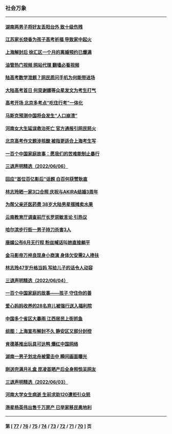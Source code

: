 ### 社会万象
---
#### [湖南两男子将好友丢阳台外 致十级伤残](../../pages/ncid282/n13754928.md?06090045) 
#### [江苏家长烧香为孩子高考祈福 导致家中起火](../../pages/ncid282/n13754884.md?06090045) 
#### [上海解封后 徐汇区一个月的离婚预约已爆满](../../pages/ncid282/n13754837.md?06090045) 
#### [油管热门视频 网站代理 翻墙必看视频](http://209.222.30.114:81/youtube.html?06090045)
#### [陆高考数学泄题？网民质问手机为何能带进场](../../pages/ncid282/n13754721.md?06090045) 
#### [大陆高考首日 何炅谢娜等众星发文为考生打气](../../pages/ncid282/n13754493.md?06090045) 
#### [高考开场 北京多考点“吃住行考”一体化](../../pages/ncid282/n13753635.md?06090045) 
#### [马斯克预测中国将会发生“人口崩溃”](../../pages/ncid282/n13754301.md?06090045) 
#### [河南女大生延误救治死亡 官方通报引网民怒火](../../pages/ncid282/n13754044.md?06090045) 
#### [北京高考作文题涉核酸 被指更适合上海考生写](../../pages/ncid282/n13754041.md?06090045) 
#### [一百个中国家庭故事：愿我们的苦难能制止暴行](../../pages/ncid282/n13753117.md?06090045) 
#### [三退声明精选（2022/06/06）](../../pages/ncid282/n13753834.md?06090045) 
#### [回应“首位百亿影后”话题 白百何获赞耿直](../../pages/ncid282/n13753658.md?06090045) 
#### [林志玲晒一家3口合照 庆祝与AKIRA结婚3周年](../../pages/ncid282/n13753608.md?06090045) 
#### [为帮父亲还医药费 38岁大陆男星摆摊卖水果](../../pages/ncid282/n13753622.md?06090045) 
#### [云南教育厅调查前厅长罗崇敏言论 引热议](../../pages/ncid282/n13753378.md?06090045) 
#### [哈尔滨步行街一男子持刀杀害3人](../../pages/ncid282/n13753295.md?06090045) 
#### [唐嫣公布6月无行程 粉丝喊话叫她直接躺平](../../pages/ncid282/n13753030.md?06090045) 
#### [金马影帝万梓良现身小商演 身体欠安需2人搀扶](../../pages/ncid282/n13752955.md?06090045) 
#### [林志玲47岁升格当妈 写给儿子的话令人动容](../../pages/ncid282/n13752937.md?06090045) 
#### [三退声明精选（2022/06/04）](../../pages/ncid282/n13752701.md?06090045) 
#### [一百个中国家庭的故事——孩子 守住你的善](../../pages/ncid282/n13752435.md?06090045) 
#### [爱心妈妈收养的28名弃儿被强行送入福利院](../../pages/ncid282/n13752429.md?06090045) 
#### [中国多个省区大暴雨 江西居民上街抓鱼](../../pages/ncid282/n13752238.md?06090045) 
#### [组图：上海宣布解封不久 静安区又部分封控](../../pages/ncid282/n13752190.md?06090045) 
#### [肯德基推出玩具可达鸭 爆红中国网络](../../pages/ncid282/n13752318.md?06090045) 
#### [湖南一男子划龙舟被雷击中 瞬间画面曝光](../../pages/ncid282/n13752080.md?06090045) 
#### [刚送完满月礼盒 昆凌首晒产后全身照惊呆网友](../../pages/ncid282/n13751953.md?06090045) 
#### [三退声明精选（2022/06/03）](../../pages/ncid282/n13752074.md?06090045) 
#### [河南大学女生病逝 生前求助120遭拒引众怒](../../pages/ncid282/n13751858.md?06090045) 
#### [港星杨英伟出售千万房产 已举家移民奥地利](../../pages/ncid282/n13751923.md?06090045) 

---
#### 第 [ [77](./77.md?06090045) / [76](./76.md?06090045) / [75](./75.md?06090045) / [74](./74.md?06090045) / [73](./73.md?06090045) / [72](./72.md?06090045) / [71](./71.md?06090045) / [70](./70.md?06090045) ] 页
